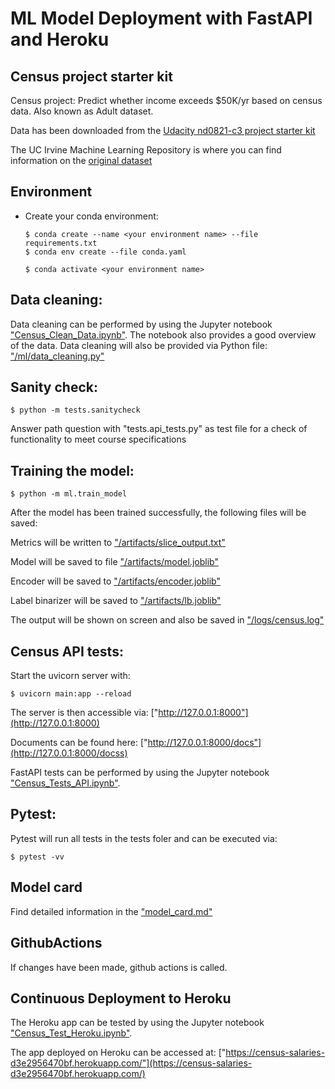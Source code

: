 # ML Model Deployment with FastAPI and Heroku


## Census project starter kit

Census project: Predict whether income exceeds $50K/yr based on census data. Also known as Adult dataset.

Data has been downloaded from the [Udacity nd0821-c3 project starter kit](https://github.com/udacity/nd0821-c3-starter-code/blob/master/starter/data/census.csv)

The UC Irvine Machine Learning Repository is where you can find information on the [original dataset](https://archive.ics.uci.edu/dataset/20/census+income)

## Environment

- Create your conda environment: 
  ```
  $ conda create --name <your environment name> --file requirements.txt
  $ conda env create --file conda.yaml
  
  $ conda activate <your environment name>
  ```

## Data cleaning:

  Data cleaning can be performed by using the Jupyter notebook ["Census_Clean_Data.ipynb"](Census_Clean_Data.ipynb).
  The notebook also provides a good overview of the data. 
  Data cleaning will also be provided via Python file: ["/ml/data_cleaning.py"](/ml/data_cleaning.py)

## Sanity check: 
  ```
  $ python -m tests.sanitycheck
  ```
  Answer path question with "tests.api_tests.py" as test file for a check of functionality to meet course specifications

## Training the model: 
  ```
  $ python -m ml.train_model
  ```
  After the model has been trained successfully, the following files will be saved:

  Metrics will be written to ["/artifacts/slice_output.txt"](/artifacts/slice_output.txt)

  Model will be saved to file ["/artifacts/model.joblib"](/artifacts/model.joblib)

  Encoder will be saved to ["/artifacts/encoder.joblib"](/artifacts/encoder.joblib)

  Label binarizer will be saved to ["/artifacts/lb.joblib"](/artifacts/lb.joblib)

  The output will be shown on screen and also be saved in ["/logs/census.log"](/logs/census.log)

## Census API tests: 

  Start the uvicorn server with:
  ```
  $ uvicorn main:app --reload
  ```
  The server is then accessible via: ["http://127.0.0.1:8000"](http://127.0.0.1:8000)

  Documents can be found here: ["http://127.0.0.1:8000/docs"](http://127.0.0.1:8000/docss)

  FastAPI tests can be performed by using the Jupyter notebook ["Census_Tests_API.ipynb"](Census_Tests_API.ipynb).
  
## Pytest:

Pytest will run all tests in the tests foler and can be executed via: 
  ```
  $ pytest -vv

  ```

## Model card

Find detailed information in the ["model_card.md"](model_card.md)

## GithubActions

If changes have been made, github actions is called.

## Continuous Deployment to Heroku

The Heroku app can be tested by using the Jupyter notebook ["Census_Test_Heroku.ipynb"](Census_Test_Heroku.ipynb).

The app deployed on Heroku can be accessed at: ["https://census-salaries-d3e2956470bf.herokuapp.com/"](https://census-salaries-d3e2956470bf.herokuapp.com/)
